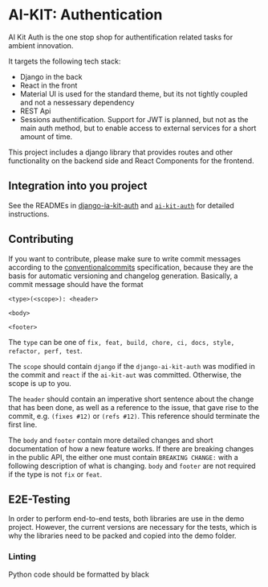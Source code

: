 # AI-KIT: Authentication

AI Kit Auth is the one stop shop for authentification related tasks for
ambient innovation.

It targets the following tech stack:

* Django in the back
* React in the front
* Material UI is used for the standard theme, but its not tightly coupled and
not a nessessary dependency
* REST Api
* Sessions authentification. Support for JWT is planned, but not as the main
auth method, but to enable access to external services for a short amount of
time.

This project includes a django library that provides routes and other
functionality on the backend side and React Components for the frontend.

## Integration into you project

See the READMEs in [django-ia-kit-auth](django-ai-kit-auth/README.md) and
[`ai-kit-auth`](ai-kit-auth/README.md) for detailed instructions.

## Contributing

If you want to contribute, please make sure to write commit messages
according to the [conventionalcommits](https://www.conventionalcommits.org/en/v1.0.0/#summary)
specification, because they are the basis for automatic versioning and
changelog generation. Basically, a commit message should have the format

```
<type>(<scope>): <header>

<body>

<footer>
```

The `type` can be one of `fix, feat, build, chore, ci, docs, style, refactor, perf, test`.

The `scope` should contain `django` if the `django-ai-kit-auth` was modified
in the commit and `react` if the `ai-kit-aut` was committed. Otherwise,
the scope is up to you.

The `header` should contain an imperative short sentence about the change
that has been done, as well as a reference to the issue, that gave rise to
the commit, e.g. `(fixes #12)` or `(refs #12)`. This reference should
terminate the first line.

The `body` and `footer` contain more detailed changes and short documentation
of how a new feature works. If there are breaking changes in the public API,
the either one must contain `BREAKING CHANGE:` with a following description
of what is changing. `body` and `footer` are not required if the type is not
`fix` or `feat`.

## E2E-Testing

In order to perform end-to-end tests, both libraries are use in the demo project.
However, the current versions are necessary for the tests, which is why the
libraries need to be packed and copied into the demo folder.

### Linting

Python code should be formatted by black
